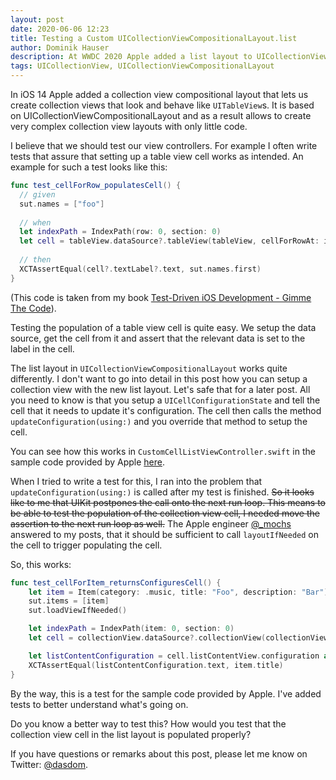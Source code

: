 ```yaml
---
layout: post
date: 2020-06-06 12:23
title: Testing a Custom UICollectionViewCompositionalLayout.list
author: Dominik Hauser
description: At WWDC 2020 Apple added a list layout to UICollectionView. This post explains how to write a unit tests that asserts that the cell is populated correctly.
tags: UICollectionView, UICollectionViewCompositionalLayout
---
```


In iOS 14 Apple added a collection view compositional layout that lets us create collection views that look and behave like `UITableView`s.
It is based on UICollectionViewCompositionalLayout and as a result allows to create very complex collection view layouts with only little code.

I believe that we should test our view controllers.
For example I often write tests that assure that setting up a table view cell works as intended.
An example for such a test looks like this:

```swift
func test_cellForRow_populatesCell() {
  // given
  sut.names = ["foo"]
  
  // when
  let indexPath = IndexPath(row: 0, section: 0)
  let cell = tableView.dataSource?.tableView(tableView, cellForRowAt: indexPath)
  
  // then
  XCTAssertEqual(cell?.textLabel?.text, sut.names.first)
}
```

(This code is taken from my book [Test-Driven iOS Development - Gimme The Code](https://leanpub.com/tdd_ios_gimme_the_code)).

Testing the population of a table view cell is quite easy.
We setup the data source, get the cell from it and assert that the relevant data is set to the label in the cell.

The list layout in `UICollectionViewCompositionalLayout` works quite differently.
I don't want to go into detail in this post how you can setup a collection view with the new list layout.
Let's safe that for a later post.
All you need to know is that you setup a `UICellConfigurationState` and tell the cell that it needs to update it's configuration.
The cell then calls the method `updateConfiguration(using:)` and you override that method to setup the cell.

You can see how this works in `CustomCellListViewController.swift` in the sample code provided by Apple [here](https://developer.apple.com/documentation/uikit/views_and_controls/collection_views/implementing_modern_collection_views).

When I tried to write a test for this, I ran into the problem that `updateConfiguration(using:)` is called after my test is finished.
~~So it looks like to me that UIKit postpones the call onto the next run loop.
This means to be able to test the population of the collection view cell, I needed move the assertion to the next run loop as well.~~
The Apple engineer [@_mochs](https://twitter.com/_mochs) answered to my posts, that it should be sufficient to call `layoutIfNeeded` on the cell to trigger populating the cell.

So, this works:

```swift
func test_cellForItem_returnsConfiguresCell() {
    let item = Item(category: .music, title: "Foo", description: "Bar")
    sut.items = [item]
    sut.loadViewIfNeeded()

    let indexPath = IndexPath(item: 0, section: 0)
    let cell = collectionView.dataSource?.collectionView(collectionView, cellForItemAt: indexPath) as! CustomListCell

    let listContentConfiguration = cell.listContentView.configuration as! UIListContentConfiguration
    XCTAssertEqual(listContentConfiguration.text, item.title)
}
```

By the way, this is a test for the sample code provided by Apple.
I've added tests to better understand what's going on.

Do you know a better way to test this?
How would you test that the collection view cell in the list layout is populated properly?

If you have questions or remarks about this post, please let me know on Twitter: [@dasdom](https://twitter.com/dasdom).
